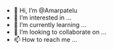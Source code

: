 - 👋 Hi, I’m @Amarpatelu
- 👀 I’m interested in ...
- 🌱 I’m currently learning ...
- 💞️ I’m looking to collaborate on ...
- 📫 How to reach me ...

<!---
Amarpatelu/Amarpatelu is a ✨ special ✨ repository because its `README.md` (this file) appears on your GitHub profile.
You can click the Preview link to take a look at your changes.
--->
